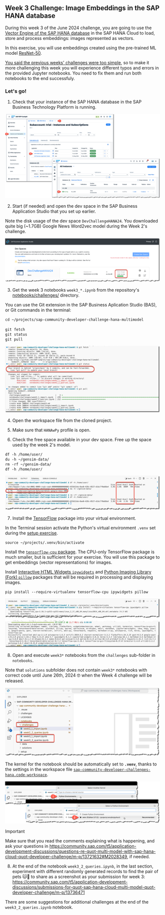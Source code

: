 ## Week 3 Challenge: Image Embeddings in the SAP HANA database

During this week 3 of the June 2024 challenge, you are going to use the [Vector Engine of the SAP HANA database](https://community.sap.com/t5/technology-blogs-by-sap/sap-hana-cloud-vector-engine-quick-faq-reference/ba-p/13675212) in the SAP HANA Cloud to load, store and process embeddings: images represented as vectors.

In this exercise, you will use embeddings created using the pre-trained ML model [ResNet-50](https://en.wikipedia.org/wiki/Residual_neural_network).

[You said the previous weeks' challenges were too simple](https://community.sap.com/t5/application-development-discussions/submissions-for-quot-sap-hana-cloud-multi-model-quot-developer-challenge/m-p/13729352/highlight/true#M2028484), so to make it more challenging this week you will experience different typos and errors in the provided Jupyter notebooks. You need to fix them and run both notebooks to the end successfuly.

### Let's go!

1. Check that your instance of the SAP HANA database in the SAP Business Technology Platform is running.

![](resources/w2_010_HDB_running.png)

2. Start (if needed) and open the dev space in the SAP Business Application Studio that you set up earlier.

Note the disk usage of the dev space `DevChallengeHANA24`. You downloaded quite big (~1.7GB) Google News Word2vec model during the Week 2's challenge.

![](resources/w3_020_DevSpaceSize.png)

3. Get the week 3 notebooks `week3_*.ipynb` from the repository's [notebooks/challenges/](https://github.com/SAP-samples/sap-community-developer-challenge-hana-multimodel/tree/main/notebooks/challenges) directory.

You can use the Git extension in the SAP Business Aplication Studio (BAS), or Git commands in the terminal:

```shell
cd ~/projects/sap-community-developer-challenge-hana-multimodel

git fetch
git status
git pull
```

![](resources/w3_030_GitPull.png)

4. Open the workspace file from the cloned project.

5. Make sure that `HANAwPy` profile is open.

6. Check the free space available in your dev space. Free up the space used by the week 2's model.

```shell
df -h /home/user/
du -h ~/gensim-data/
rm -rf ~/gensim-data/
df -h /home/user/
```

![](resources/w3_060_CleanGenSim.png)

7. Install the [TensorFlow](https://en.wikipedia.org/wiki/TensorFlow) package into your virtual environment.

In the Terminal session activate the Python's virtual environment `.venv` set during the [setup exercise](../setup/setup.md).

```shell
source ~/projects/.venv/bin/activate
```

Install the [`tensorflow-cpu` package](https://pypi.org/project/tensorflow-cpu/). The CPU-only TensorFlow package is much smaller, but is sufficient for your exercise. You will use this package to get embeddings (vector representations) for images.

Install [Interactive HTML Widgets `ipywidgets`](https://pypi.org/project/ipywidgets/) and [Python Imaging Library (Fork) `pillow`](https://pypi.org/project/pillow/) packages that will be required in processing and displaying images.

```shell
pip install --require-virtualenv tensorflow-cpu ipywidgets pillow
```

![](resources/w3_070_pipPackages.png)

8. Open and execute `week3*` notebooks from the `challenges` sub-folder in `notebooks`.

Note that `solutions` subfolder does not contain `week3*` notebooks with correct code until June 26th, 2024 🤓 when the Week 4 challenge will be released.

![](resources/w3_080_notebooksWeek3.png)

The kernel for the notebook should be automatically set to **`.venv`**, thanks to the settings in the workspace file [`sap-community-developer-challenges-hana.code-workspace`](../sap-community-developer-challenges-hana.code-workspace).

![](resources/w2_070_setKernel_Runtime.png)

> [!IMPORTANT] 
> Make sure that you read the comments explaining what is happening, and ask your questions in https://community.sap.com/t5/application-development-discussions/questions-re-quot-multi-model-with-sap-hana-cloud-quot-developer-challenge/m-p/13721632#M2028349, if needed.

8. At the end of the notebook `week3_2_queries.ipynb`, in the last section, experiment with different randomly generated records to find the pair of pets 🐱🐶 to share as a screenshot as your submission for week 3: https://community.sap.com/t5/application-development-discussions/submissions-for-quot-sap-hana-cloud-multi-model-quot-developer-challenge/m-p/13736471

There are some suggestions for additional challenges at the end of the `week3_2_queries.ipynb` notebook.